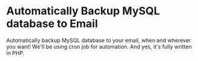 # Automatically Backup MySQL database to Email

Automatically backup MySQL database to your email, when and wherever you want! We'll be using cron job for automation. And yes, it's fully written in PHP.
